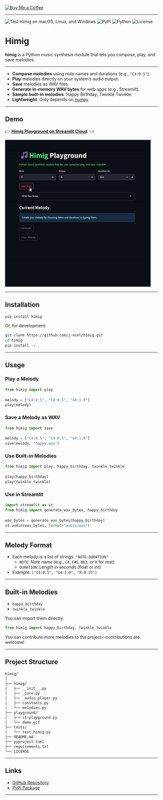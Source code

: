 <a href="https://coff.ee/jncel">
  <img src="https://cdn.buymeacoffee.com/buttons/v2/default-yellow.png" width="170" height="" alt="Buy Me a Coffee">
</a>

---

![Test Himig on macOS, Linux, and Windows](https://github.com/j-ncel/himig/actions/workflows/test.yml/badge.svg)
![PyPI](https://img.shields.io/pypi/v/himig)
![Python](https://img.shields.io/pypi/pyversions/himig)
![License](https://img.shields.io/github/license/j-ncel/himig)

# Himig

**himig** is a Python music synthesis module that lets you compose, play, and save melodies.

---

- **Compose melodies** using note names and durations (e.g., `"C4:0.5"`).
- **Play** melodies directly on your system’s audio output.
- **Save** melodies as WAV files.
- **Generate in-memory WAV bytes** for web apps (e.g., Streamlit).
- **Sample built-in melodies**: Happy Birthday, Twinkle Twinkle.
- **Lightweight**: Only depends on [numpy](https://numpy.org/).

---

## Demo

👉 [**Himig Playground on Streamlit Cloud**](https://himig-playground.streamlit.app/) 👈

[![Demo preview](https://github.com/j-ncel/himig/raw/main/playground/demo.gif)](https://himig-playground.streamlit.app/)

---

## Installation

```sh
pip install himig
```

Or, for development:

```sh
git clone https://github.com/j-ncel/himig.git
cd himig
pip install -e .
```

---

## Usage

### Play a Melody

```python
from himig import play

melody = ["C4:0.5", "C4:0.5", "G4:1.0"]
play(melody)
```

### Save a Melody as WAV

```python
from himig import save

melody = ["C4:0.5", "C4:0.5", "G4:1.0"]
save(melody, "happy.wav")
```

### Use Built-in Melodies

```python
from himig import play, happy_birthday, twinkle_twinkle

play(happy_birthday)
play(twinkle_twinkle)
```

### Use in Streamlit

```python
import streamlit as st
from himig import generate_wav_bytes, happy_birthday

wav_bytes = generate_wav_bytes(happy_birthday)
st.audio(wav_bytes, format="audio/wav")
```

---

## Melody Format

- Each melody is a list of strings: `"NOTE:DURATION"`
  - `NOTE`: Note name (e.g., `C4`, `F#5`, `Bb3`, or `R` for rest)
  - `DURATION`: Length in seconds (float or int)
- Example: `["C4:0.5", "G4:1.0", "R:0.25"]`

---

## Built-in Melodies

- `happy_birthday`
- `twinkle_twinkle`

You can import them directly:

```python
from himig import happy_birthday, twinkle_twinkle
```

You can contribute more melodies to the project—contributions are welcome!

---

## Project Structure

```
himig/
│
├── himig/
│   ├── __init__.py
│   ├── _core.py
│   ├── _audio_player.py
│   ├── constants.py
│   └── melodies.py
├── playground/
│   ├── st-playground.py
│   └── demo.gif
├── tests/
│   └── test_himig.py
├── README.md
├── pyproject.toml
├── requirements.txt
└── LICENSE
```

---

## Links

- [GitHub Repository](https://github.com/j-ncel/himig)
- [PyPI Package](https://pypi.org/project/himig/)

---
